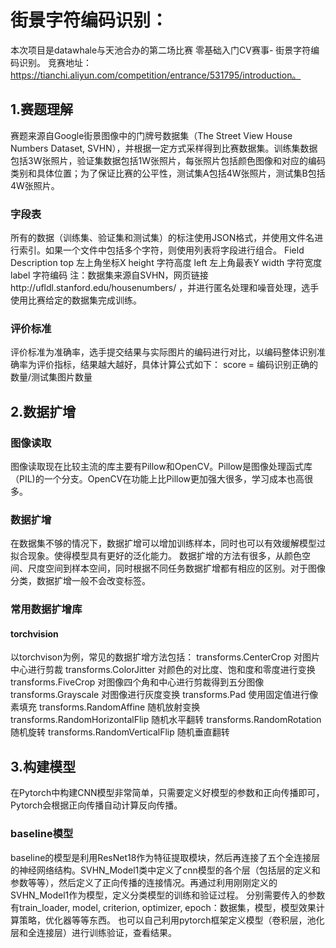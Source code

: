 # 街景字符编码识别：
本次项目是datawhale与天池合办的第二场比赛 零基础入门CV赛事- 街景字符编码识别。
竞赛地址：https://tianchi.aliyun.com/competition/entrance/531795/introduction。

## 1.赛题理解
赛题来源自Google街景图像中的门牌号数据集（The Street View House Numbers Dataset, SVHN），并根据一定方式采样得到比赛数据集。训练集数据包括3W张照片，验证集数据包括1W张照片，每张照片包括颜色图像和对应的编码类别和具体位置；为了保证比赛的公平性，测试集A包括4W张照片，测试集B包括4W张照片。

### 字段表
所有的数据（训练集、验证集和测试集）的标注使用JSON格式，并使用文件名进行索引。如果一个文件中包括多个字符，则使用列表将字段进行组合。
Field	Description
top	左上角坐标X
height	字符高度
left	左上角最表Y
width	字符宽度
label	字符编码
注：数据集来源自SVHN，网页链接http://ufldl.stanford.edu/housenumbers/  ，并进行匿名处理和噪音处理，选手使用比赛给定的数据集完成训练。

### 评价标准
评价标准为准确率，选手提交结果与实际图片的编码进行对比，以编码整体识别准确率为评价指标，结果越大越好，具体计算公式如下：
score = 编码识别正确的数量/测试集图片数量

## 2.数据扩增
### 图像读取
图像读取现在比较主流的库主要有Pillow和OpenCV。Pillow是图像处理函式库（PIL)的一个分支。OpenCV在功能上比Pillow更加强大很多，学习成本也高很多。
### 数据扩增
在数据集不够的情况下，数据扩增可以增加训练样本，同时也可以有效缓解模型过拟合现象。使得模型具有更好的泛化能力。
数据扩增的方法有很多，从颜色空间、尺度空间到样本空间，同时根据不同任务数据扩增都有相应的区别。对于图像分类，数据扩增一般不会改变标签。
### 常用数据扩增库
#### torchvision
以torchvison为例，常见的数据扩增方法包括：
transforms.CenterCrop 对图片中心进行剪裁
transforms.ColorJitter 对颜色的对比度、饱和度和零度进行变换
transforms.FiveCrop 对图像四个角和中心进行剪裁得到五分图像
transforms.Grayscale 对图像进行灰度变换
transforms.Pad 使用固定值进行像素填充
transforms.RandomAffine 随机放射变换
transforms.RandomHorizontalFlip 随机水平翻转
transforms.RandomRotation 随机旋转
transforms.RandomVerticalFlip 随机垂直翻转

## 3.构建模型
在Pytorch中构建CNN模型非常简单，只需要定义好模型的参数和正向传播即可，Pytorch会根据正向传播自动计算反向传播。
### baseline模型
baseline的模型是利用ResNet18作为特征提取模块，然后再连接了五个全连接层的神经网络结构。SVHN_Model1类中定义了cnn模型的各个层（包括层的定义和参数等等），然后定义了正向传播的连接情况。再通过利用刚刚定义的SVHN_Model1作为模型，定义分类模型的训练和验证过程。
分别需要传入的参数有train_loader, model, criterion, optimizer, epoch：数据集，模型，模型效果计算策略，优化器等等东西。
也可以自己利用pytorch框架定义模型（卷积层，池化层和全连接层）进行训练验证，查看结果。






